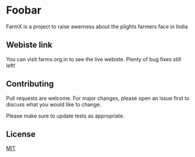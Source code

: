 # Foobar

FarmX is a project to raise awerness about the plights farmers face in India 

## Webiste link

You can visit farmx.org.in to see the live webiste. Plenty of bug fixes still left!

## Contributing
Pull requests are welcome. For major changes, please open an issue first to discuss what you would like to change.

Please make sure to update tests as appropriate.

## License
[MIT](https://choosealicense.com/licenses/mit/)
